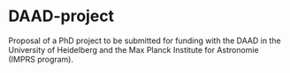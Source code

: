 DAAD-project
============

Proposal of a PhD project to be submitted for funding with the DAAD
in the University of Heidelberg and the Max Planck Institute for 
Astronomie (IMPRS program).
